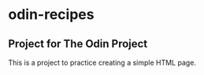 # odin-recipes

## Project for The Odin Project

This is a project to practice creating a simple HTML page. 
